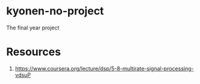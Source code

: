# kyonen-no-project
The final year project


# Resources
1. https://www.coursera.org/lecture/dsp/5-8-multirate-signal-processing-vdsuP
